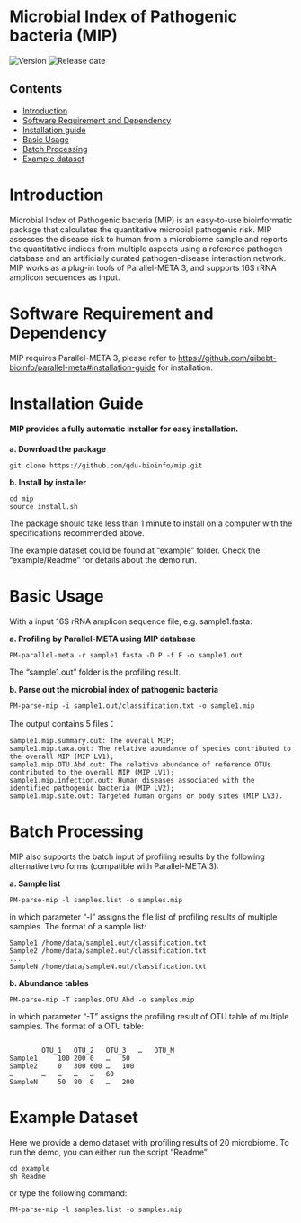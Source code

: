 # Microbial Index of Pathogenic bacteria (MIP)

![Version](https://img.shields.io/badge/Version-1.00-brightgreen)
![Release date](https://img.shields.io/badge/Release%20date-Oct.%2015%2C%202021-brightgreen)

## Contents

- [Introduction](#introduction)
- [Software Requirement and Dependency](#software-requirement-and-dependency)
- [Installation guide](#installation-guide)
- [Basic Usage](#basic-usage)
- [Batch Processing](#batch-processing)
- [Example dataset](#example-dataset)

# Introduction
Microbial Index of Pathogenic bacteria (MIP) is an easy-to-use bioinformatic package that calculates the quantitative microbial pathogenic risk. MIP assesses the disease risk to human from a microbiome sample and reports the quantitative indices from multiple aspects using a reference pathogen database and an artificially curated pathogen-disease interaction network. MIP works as a plug-in tools of Parallel-META 3, and supports 16S rRNA amplicon sequences as input.

# Software Requirement and Dependency

MIP requires Parallel-META 3, please refer to 
https://github.com/qibebt-bioinfo/parallel-meta#installation-guide
for installation.


# Installation Guide
#### MIP provides a fully automatic installer for easy installation.
**a. Download the package**
```
git clone https://github.com/qdu-bioinfo/mip.git	
```

**b. Install by installer**
```
cd mip
source install.sh
```

The package should take less than 1 minute to install on a computer with the specifications recommended above.

The example dataset could be found at “example” folder. Check the “example/Readme” for details about the demo run.

#  Basic Usage
With a input 16S rRNA amplicon sequence file, e.g. sample1.fasta:   


**a. Profiling by Parallel-META using MIP database**
```
PM-parallel-meta -r sample1.fasta -D P -f F -o sample1.out
```
The “sample1.out” folder is the profiling result.


**b. Parse out the microbial index of pathogenic bacteria**
```
PM-parse-mip -i sample1.out/classification.txt -o sample1.mip
```

The output contains 5 files：
```
sample1.mip.summary.out: The overall MIP;
sample1.mip.taxa.out: The relative abundance of species contributed to the overall MIP (MIP LV1);
sample1.mip.OTU.Abd.out: The relative abundance of reference OTUs contributed to the overall MIP (MIP LV1);
sample1.mip.infection.out: Human diseases associated with the identified pathogenic bacteria (MIP LV2);
sample1.mip.site.out: Targeted human organs or body sites (MIP LV3).
```

#  Batch Processing
MIP also supports the batch input of profiling results by the following alternative two forms (compatible with Parallel-META 3):



**a. Sample list**
```
PM-parse-mip -l samples.list -o samples.mip
```

in which parameter “-l” assigns the file list of profiling results of multiple samples.
The format of a sample list:
```
Sample1	/home/data/sample1.out/classification.txt
Sample2	/home/data/sample2.out/classification.txt
...	
SampleN	/home/data/sampleN.out/classification.txt
```

**b. Abundance tables**
```
PM-parse-mip -T samples.OTU.Abd -o samples.mip
```

in which parameter “-T” assigns the profiling result of OTU table of multiple samples. The format of a OTU table:
```

		OTU_1	OTU_2	OTU_3	…	OTU_M
Sample1		100	200	0	…	50
Sample2		0	300	600	…	100
…		…	…	…	…	60
SampleN		50	80	0	…	200
```

# Example Dataset
Here we provide a demo dataset with profiling results of 20 microbiome. To run the demo, you can either run the script “Readme”:
```
cd example
sh Readme
```

or type the following command:
```
PM-parse-mip -l samples.list -o samples.mip
```
